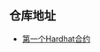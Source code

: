 

## 仓库地址
- [第一个Hardhat合约](https://github.com/Cryptorcheck/SoSolidity_Hardhat/tree/master/01_Helloworld)